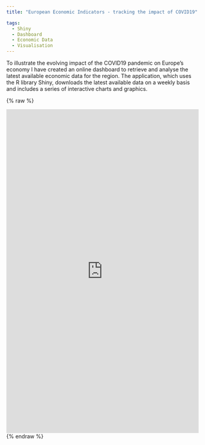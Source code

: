 ```yaml
---
title: "European Economic Indicators - tracking the impact of COVID19"

tags:
  - Shiny
  - Dashboard
  - Economic Data
  - Visualisation
---
```


To illustrate the evolving impact of the COVID19 pandemic on Europe’s economy I have created an online dashboard to retrieve and analyse the latest available 
economic data for the region. The application, which uses the R library Shiny, downloads the latest available data on a weekly basis and includes a series of interactive charts and graphics.  



{% raw %}
<iframe frameborder="0" width="100%" height="850px" src="https://mjacobsdata.shinyapps.io/europe-economy-covid/"></iframe>
{% endraw %}

